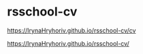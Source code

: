 # rsschool-cv

https://IrynaHryhoriv.github.io/rsschool-cv/cv

https://IrynaHryhoriv.github.io/rsschool-cv/


